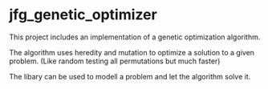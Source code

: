 # jfg_genetic_optimizer

This project includes an implementation of a genetic optimization algorithm.

The algorithm uses heredity and mutation to optimize a solution to a given problem.
(Like random testing all permutations but much faster)

The libary can be used to modell a problem and let the algorithm solve it.
